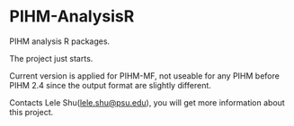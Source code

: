 # PIHM-AnalysisR
PIHM analysis R packages.

The project just starts. 

Current version is applied for PIHM-MF, not useable for any PIHM before PIHM 2.4 since the output format are slightly different.

Contacts Lele Shu(lele.shu@psu.edu), you will get more information about this project.
